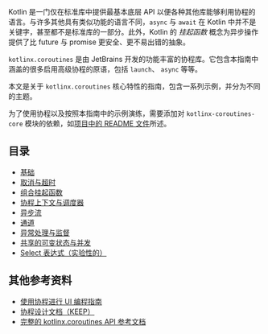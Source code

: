 
Kotlin 是一门仅在标准库中提供最基本底层 API 以便各种其他<!--
-->库能够利用协程的语言。与许多其他具有类似功能的语言不同，`async` 与 `await`
在 Kotlin 中并不是关键字，甚至都不是标准库的一部分。此外，Kotlin 的
_挂起函数_ 概念为异步操作提供了比
future 与 promise 更安全、更不易出错的抽象。

`kotlinx.coroutines` 是由 JetBrains 开发的功能丰富的协程库。它包含<!--
-->本指南中涵盖的很多启用高级协程的原语，包括 `launch`、 `async` 等等。

本文是关于 `kotlinx.coroutines` 核心特性的指南，包含一系列示例，并分为不同的主题。

为了使用协程以及按照本指南中的示例演练，需要添加对 `kotlinx-coroutines-core` 模块的依赖，如<!--
-->[项目中的 README 文件](../README.md#using-in-your-projects)所述。

## 目录

* [基础](basics.md)
* [取消与超时](cancellation-and-timeouts.md)
* [组合挂起函数](composing-suspending-functions.md)
* [协程上下文与调度器](coroutine-context-and-dispatchers.md)
* [异步流](flow.md)
* [通道](channels.md)
* [异常处理与监督](exception-handling.md)
* [共享的可变状态与并发](shared-mutable-state-and-concurrency.md)
* [Select 表达式（实验性的）](select-expression.md)

## 其他参考资料

* [使用协程进行 UI 编程指南](../ui/coroutines-guide-ui.md)
* [协程设计文档（KEEP）](https://github.com/Kotlin-zh/KEEP/blob/master/proposals/coroutines.md)
* [完整的 kotlinx.coroutines API 参考文档](https://kotlin.github.io/kotlinx.coroutines)
